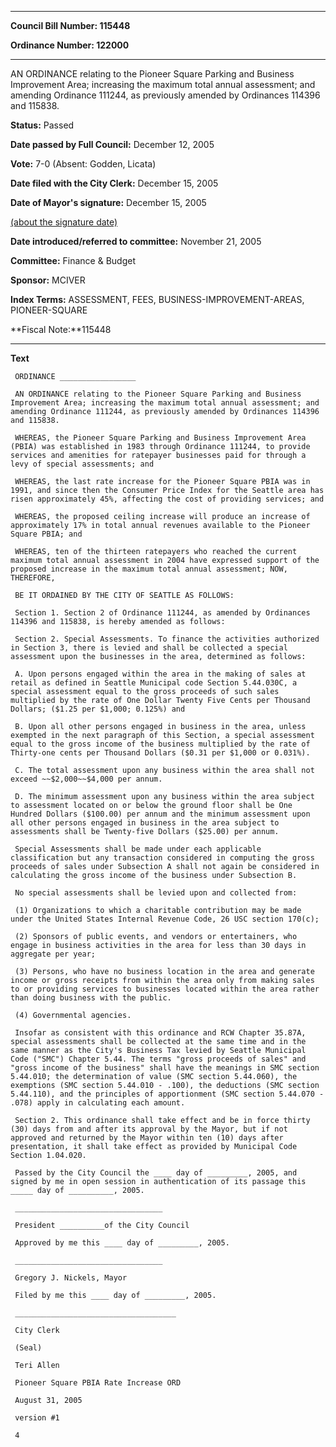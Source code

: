 

********

**Council Bill Number: 115448**
   
**Ordinance Number: 122000**
********

 AN ORDINANCE relating to the Pioneer Square Parking and Business Improvement Area; increasing the maximum total annual assessment; and amending Ordinance 111244, as previously amended by Ordinances 114396 and 115838.

**Status:** Passed
   
**Date passed by Full Council:** December 12, 2005
   
**Vote:** 7-0 (Absent: Godden, Licata)
   
**Date filed with the City Clerk:** December 15, 2005
   
**Date of Mayor's signature:** December 15, 2005
   
[(about the signature date)](/~public/approvaldate.htm)
   
   
   
**Date introduced/referred to committee:** November 21, 2005
   
**Committee:** Finance & Budget
   
**Sponsor:** MCIVER
   
   
**Index Terms:** ASSESSMENT, FEES, BUSINESS-IMPROVEMENT-AREAS, PIONEER-SQUARE

**Fiscal Note:**115448

********

**Text**
   
```
 ORDINANCE _________________

 AN ORDINANCE relating to the Pioneer Square Parking and Business Improvement Area; increasing the maximum total annual assessment; and amending Ordinance 111244, as previously amended by Ordinances 114396 and 115838.

 WHEREAS, the Pioneer Square Parking and Business Improvement Area (PBIA) was established in 1983 through Ordinance 111244, to provide services and amenities for ratepayer businesses paid for through a levy of special assessments; and

 WHEREAS, the last rate increase for the Pioneer Square PBIA was in 1991, and since then the Consumer Price Index for the Seattle area has risen approximately 45%, affecting the cost of providing services; and

 WHEREAS, the proposed ceiling increase will produce an increase of approximately 17% in total annual revenues available to the Pioneer Square PBIA; and

 WHEREAS, ten of the thirteen ratepayers who reached the current maximum total annual assessment in 2004 have expressed support of the proposed increase in the maximum total annual assessment; NOW, THEREFORE,

 BE IT ORDAINED BY THE CITY OF SEATTLE AS FOLLOWS:

 Section 1. Section 2 of Ordinance 111244, as amended by Ordinances 114396 and 115838, is hereby amended as follows:

 Section 2. Special Assessments. To finance the activities authorized in Section 3, there is levied and shall be collected a special assessment upon the businesses in the area, determined as follows:

 A. Upon persons engaged within the area in the making of sales at retail as defined in Seattle Municipal code Section 5.44.030C, a special assessment equal to the gross proceeds of such sales multiplied by the rate of One Dollar Twenty Five Cents per Thousand Dollars; ($1.25 per $1,000; 0.125%) and

 B. Upon all other persons engaged in business in the area, unless exempted in the next paragraph of this Section, a special assessment equal to the gross income of the business multiplied by the rate of Thirty-one cents per Thousand Dollars ($0.31 per $1,000 or 0.031%).

 C. The total assessment upon any business within the area shall not exceed ~~$2,000~~$4,000 per annum.

 D. The minimum assessment upon any business within the area subject to assessment located on or below the ground floor shall be One Hundred Dollars ($100.00) per annum and the minimum assessment upon all other persons engaged in business in the area subject to assessments shall be Twenty-five Dollars ($25.00) per annum.

 Special Assessments shall be made under each applicable classification but any transaction considered in computing the gross proceeds of sales under Subsection A shall not again be considered in calculating the gross income of the business under Subsection B.

 No special assessments shall be levied upon and collected from:

 (1) Organizations to which a charitable contribution may be made under the United States Internal Revenue Code, 26 USC section 170(c);

 (2) Sponsors of public events, and vendors or entertainers, who engage in business activities in the area for less than 30 days in aggregate per year;

 (3) Persons, who have no business location in the area and generate income or gross receipts from within the area only from making sales to or providing services to businesses located within the area rather than doing business with the public.

 (4) Governmental agencies.

 Insofar as consistent with this ordinance and RCW Chapter 35.87A, special assessments shall be collected at the same time and in the same manner as the City's Business Tax levied by Seattle Municipal Code ("SMC") Chapter 5.44. The terms "gross proceeds of sales" and "gross income of the business" shall have the meanings in SMC section 5.44.010; the determination of value (SMC section 5.44.060), the exemptions (SMC section 5.44.010 - .100), the deductions (SMC section 5.44.110), and the principles of apportionment (SMC section 5.44.070 - .078) apply in calculating each amount.

 Section 2. This ordinance shall take effect and be in force thirty (30) days from and after its approval by the Mayor, but if not approved and returned by the Mayor within ten (10) days after presentation, it shall take effect as provided by Municipal Code Section 1.04.020.

 Passed by the City Council the ____ day of _________, 2005, and signed by me in open session in authentication of its passage this _____ day of __________, 2005.

 _________________________________

 President __________of the City Council

 Approved by me this ____ day of _________, 2005.

 _________________________________

 Gregory J. Nickels, Mayor

 Filed by me this ____ day of _________, 2005.

 ____________________________________

 City Clerk

 (Seal)

 Teri Allen

 Pioneer Square PBIA Rate Increase ORD

 August 31, 2005

 version #1

 4

```
